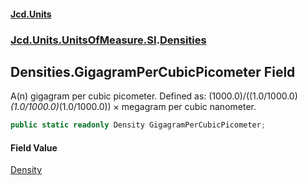 #### [Jcd.Units](index.md 'index')
### [Jcd.Units.UnitsOfMeasure.SI](Jcd.Units.UnitsOfMeasure.SI.md 'Jcd.Units.UnitsOfMeasure.SI').[Densities](Densities.md 'Jcd.Units.UnitsOfMeasure.SI.Densities')

## Densities.GigagramPerCubicPicometer Field

A(n) gigagram per cubic picometer. Defined as: (1000.0)/((1.0/1000.0)*(1.0/1000.0)*(1.0/1000.0)) × megagram per cubic nanometer.

```csharp
public static readonly Density GigagramPerCubicPicometer;
```

#### Field Value
[Density](Density.md 'Jcd.Units.UnitTypes.Density')